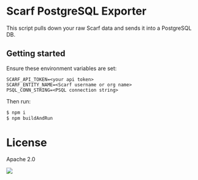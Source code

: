 # Scarf PostgreSQL Exporter

This script pulls down your raw Scarf data and sends it into a PostgreSQL DB.

## Getting started

Ensure these environment variables are set:

```
SCARF_API_TOKEN=<your api token>
SCARF_ENTITY_NAME=<Scarf username or org name>
PSQL_CONN_STRING=<PSQL connection string>
```

Then run: 

```bash
$ npm i
$ npm buildAndRun
```

# License

Apache 2.0

<img referrerpolicy="no-referrer-when-downgrade" src="https://static.scarf.sh/a.png?x-pxid=7dec8cfe-8216-4bfa-bbb9-f23dd7794953" />
